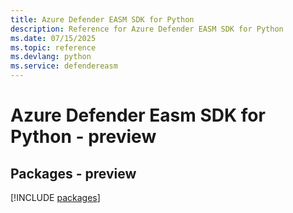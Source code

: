 ```yaml
---
title: Azure Defender EASM SDK for Python
description: Reference for Azure Defender EASM SDK for Python
ms.date: 07/15/2025
ms.topic: reference
ms.devlang: python
ms.service: defendereasm
---
```

# Azure Defender Easm SDK for Python - preview
## Packages - preview
[!INCLUDE [packages](defender-easm-index.md)]